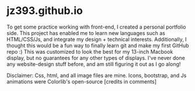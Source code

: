 # jz393.github.io

To get some practice working with front-end, I created a personal portfolio side. This project has enabled me to learn new languages such as HTML/CSS/Js, and integrate my design + technical interests. Additionally, I thought this would be a fun way to finally learn git and make my first GitHub repo :) This was customized to look the best for my 13-inch Macbook display, but no guarantees for any other types of displays. I've never done any website-design stuff before, and am still figuring it out as I go along!

Disclaimer: Css, html, and all image files are mine. Icons, bootstrap, and Js animations were Colorlib's open-source [credits in comments]
